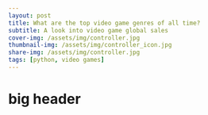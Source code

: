```yaml
---
layout: post
title: What are the top video game genres of all time?
subtitle: A look into video game global sales 
cover-img: /assets/img/controller.jpg
thumbnail-img: /assets/img/controller_icon.jpg
share-img: /assets/img/controller.jpg
tags: [python, video games]
---
```

# big header
